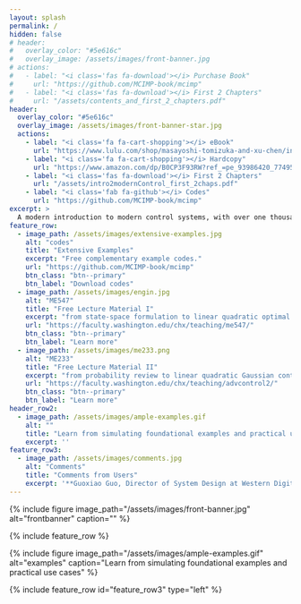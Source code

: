 ```yaml
---
layout: splash
permalink: /
hidden: false
# header:
#   overlay_color: "#5e616c"
#   overlay_image: /assets/images/front-banner.jpg
# actions:
#   - label: "<i class='fas fa-download'></i> Purchase Book"
#     url: "https://github.com/MCIMP-book/mcimp"
#   - label: "<i class='fas fa-download'></i> First 2 Chapters"
#     url: "/assets/contents_and_first_2_chapters.pdf"
header:
  overlay_color: "#5e616c"
  overlay_image: /assets/images/front-banner-star.jpg
  actions:
    - label: "<i class='fa fa-cart-shopping'></i> eBook"
      url: "https://www.lulu.com/shop/masayoshi-tomizuka-and-xu-chen/introduction-to-modern-controls/ebook/product-je55nvg.html?page=1&pageSize=4"
    - label: "<i class='fa fa-cart-shopping'></i> Hardcopy"
      url: "https://www.amazon.com/dp/B0CP3F93RW?ref_=pe_93986420_774957520"
    - label: "<i class='fas fa-download'></i> First 2 Chapters"
      url: "/assets/intro2modernControl_first_2chaps.pdf"
    - label: "<i class='fab fa-github'></i> Codes"
      url: "https://github.com/MCIMP-book/mcimp"
excerpt: >
  A modern introduction to modern control systems, with over one thousand lines of codes and example illustrations in MATLAB and Python. Exploit how to use state-space methods to make, study, and control dynamic systems.<br />
feature_row:
  - image_path: /assets/images/extensive-examples.jpg
    alt: "codes"
    title: "Extensive Examples"
    excerpt: "Free complementary example codes."
    url: "https://github.com/MCIMP-book/mcimp"
    btn_class: "btn--primary"
    btn_label: "Download codes"
  - image_path: /assets/images/engin.jpg
    alt: "ME547"
    title: "Free Lecture Material I"
    excerpt: "from state-space formulation to linear quadratic optimal control (UW ME547)"
    url: "https://faculty.washington.edu/chx/teaching/me547/"
    btn_class: "btn--primary"
    btn_label: "Learn more"
  - image_path: /assets/images/me233.png
    alt: "ME233"
    title: "Free Lecture Material II"
    excerpt: "from probability review to linear quadratic Gaussian control (UC Berkeley ME 233 Sp 14)"
    url: "https://faculty.washington.edu/chx/teaching/advcontrol2/"
    btn_class: "btn--primary"
    btn_label: "Learn more"
header_row2: 
  - image_path: /assets/images/ample-examples.gif
    alt: ""
    title: "Learn from simulating foundational examples and practical use cases"
    excerpt: ''
feature_row3: 
  - image_path: /assets/images/comments.jpg
    alt: "Comments"
    title: "Comments from Users"
    excerpt: '**Guoxiao Guo, Director of System Design at Western Digital Corp and coauthor of "Hard disk drive: mechatronics and control"**: "Introduction to Modern Controls with Illustrations in MATLAB and Python" is a well-rounded textbook that expertly combines theoretical depth with practical application. Its clear explanations, extensive examples, and practical exercises make it an invaluable resource for mastering modern control systems. The practical methodologies and tools provided have equipped many engineers with the skills necessary to innovate and excel in this field. The practical relevance of the book is further enhanced by its use of real-world examples. For instance, the inclusion of applications such as atomic force microscopy and hard disk drive (HDD) information storage systems not only illustrates the principles discussed but also highlights their practical significance. The authors’ experience in academia and industry is evident, particularly in how the book addresses the needs of both students and practicing engineers. The impact of the training offered by this framework is evident in the remarkable contributions of its (and its previous versions) readers to industries such as HDD manufacturing. I highly recommend this book for its educational value and practical utility.'
---
```



{% include figure image_path="/assets/images/front-banner.jpg" alt="frontbanner" caption="" %}

{% include feature_row %}

{% include figure image_path="/assets/images/ample-examples.gif" alt="examples" caption="Learn from simulating foundational examples and practical use cases" %}

{% include feature_row id="feature_row3" type="left" %}

<!-- {% include feature_row id="feature_row2" type="center" %} -->
<!-- to include more rows: -->
<!-- {% include feature_row id="feature_row2" type="left" %}

{% include feature_row id="feature_row3" type="right" %}

{% include feature_row id="feature_row4" type="center" %}  -->
